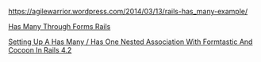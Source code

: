 https://agilewarrior.wordpress.com/2014/03/13/rails-has_many-example/

[Has Many Through Forms Rails](https://learn.co/lessons/has-many-through-forms-rails)

[Setting Up A Has Many / Has One Nested Association With Formtastic And Cocoon In Rails 4.2](http://www.binarywebpark.com/setting-up-a-has-many-has-one-nested-association-with-formtastic-and-cocoon-in-rails-4-2/)
